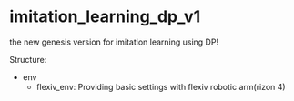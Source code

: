 # imitation_learning_dp_v1
the new genesis version for imitation learning using DP!

Structure:
- env
  - flexiv_env: Providing basic settings with flexiv robotic arm(rizon 4) 
